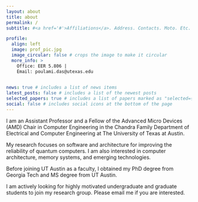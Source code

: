 ```yaml
---
layout: about
title: about
permalink: /
subtitle: #<a href='#'>Affiliations</a>. Address. Contacts. Moto. Etc.

profile:
  align: left
  image: prof_pic.jpg
  image_circular: false # crops the image to make it circular
  more_info: > 
    Office: EER 5.806 |
    Email: poulami.das@utexas.edu 
    

news: true # includes a list of news items
latest_posts: false # includes a list of the newest posts
selected_papers: true # includes a list of papers marked as "selected={true}"
social: false # includes social icons at the bottom of the page
---
```


I am an Assistant Professor and a Fellow of the Advanced Micro Devices (AMD) Chair in Computer Engineering in the Chandra Family Department of Electrical and Computer Engineering at The University of Texas at Austin. 

My research focuses on software and architecture for improving the reliability of quantum computers. I am also interested in computer architecture, memory systems, and emerging technologies. 

Before joining UT Austin as a faculty, I obtained my PhD degree from Georgia Tech and MS degree from UT Austin.  

I am actively looking for highly motivated undergraduate and graduate students to join my research group. Please email me if you are interested. 
<!-- 
I am teaching ECE-382V: Quantum Computing Systems Software/Architecture Perspective in Fall 2023 and scheduled to teach it again in Fall 2024. I will be teaching ECE-460N: Computer Architecture in Spring 2024. -->

